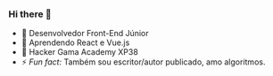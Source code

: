 ### Hi there 👋

- 🔭 Desenvolvedor Front-End Júnior
- 🌱 Aprendendo React e Vue.js
- 👯 Hacker Gama Academy XP38 
- ⚡ *_Fun fact:_* Também sou escritor/autor publicado, amo algoritmos.
